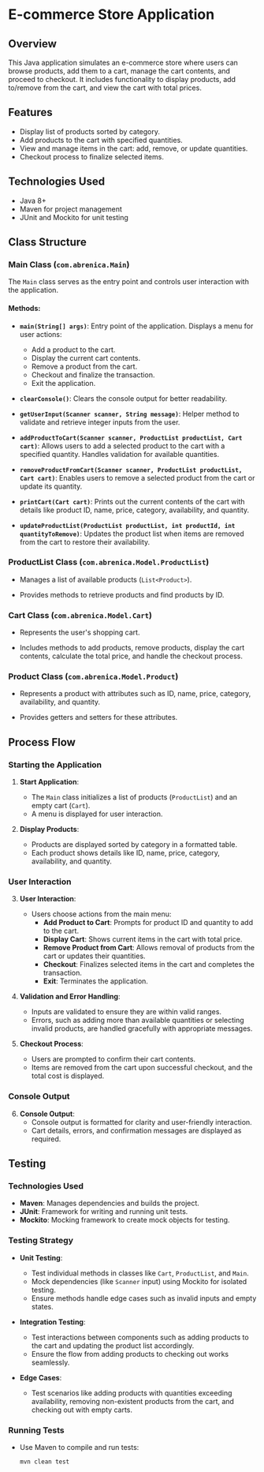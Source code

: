 # E-commerce Store Application

## Overview

This Java application simulates an e-commerce store where users can browse products, add them to a cart, manage the cart contents, and proceed to checkout. It includes functionality to display products, add to/remove from the cart, and view the cart with total prices.

## Features

- Display list of products sorted by category.
- Add products to the cart with specified quantities.
- View and manage items in the cart: add, remove, or update quantities.
- Checkout process to finalize selected items.

## Technologies Used

- Java 8+
- Maven for project management
- JUnit and Mockito for unit testing

## Class Structure

### Main Class (`com.abrenica.Main`)

The `Main` class serves as the entry point and controls user interaction with the application.

#### Methods:

- **`main(String[] args)`**: Entry point of the application. Displays a menu for user actions:
  - Add a product to the cart.
  - Display the current cart contents.
  - Remove a product from the cart.
  - Checkout and finalize the transaction.
  - Exit the application.

- **`clearConsole()`**: Clears the console output for better readability.

- **`getUserInput(Scanner scanner, String message)`**: Helper method to validate and retrieve integer inputs from the user.

- **`addProductToCart(Scanner scanner, ProductList productList, Cart cart)`**: Allows users to add a selected product to the cart with a specified quantity. Handles validation for available quantities.

- **`removeProductFromCart(Scanner scanner, ProductList productList, Cart cart)`**: Enables users to remove a selected product from the cart or update its quantity.

- **`printCart(Cart cart)`**: Prints out the current contents of the cart with details like product ID, name, price, category, availability, and quantity.

- **`updateProductList(ProductList productList, int productId, int quantityToRemove)`**: Updates the product list when items are removed from the cart to restore their availability.

### ProductList Class (`com.abrenica.Model.ProductList`)

- Manages a list of available products (`List<Product>`).

- Provides methods to retrieve products and find products by ID.

### Cart Class (`com.abrenica.Model.Cart`)

- Represents the user's shopping cart.

- Includes methods to add products, remove products, display the cart contents, calculate the total price, and handle the checkout process.

### Product Class (`com.abrenica.Model.Product`)

- Represents a product with attributes such as ID, name, price, category, availability, and quantity.

- Provides getters and setters for these attributes.

## Process Flow

### Starting the Application

1. **Start Application**:
   - The `Main` class initializes a list of products (`ProductList`) and an empty cart (`Cart`).
   - A menu is displayed for user interaction.

2. **Display Products**:
   - Products are displayed sorted by category in a formatted table.
   - Each product shows details like ID, name, price, category, availability, and quantity.

### User Interaction

3. **User Interaction**:
   - Users choose actions from the main menu:
     - **Add Product to Cart**: Prompts for product ID and quantity to add to the cart.
     - **Display Cart**: Shows current items in the cart with total price.
     - **Remove Product from Cart**: Allows removal of products from the cart or updates their quantities.
     - **Checkout**: Finalizes selected items in the cart and completes the transaction.
     - **Exit**: Terminates the application.

4. **Validation and Error Handling**:
   - Inputs are validated to ensure they are within valid ranges.
   - Errors, such as adding more than available quantities or selecting invalid products, are handled gracefully with appropriate messages.

5. **Checkout Process**:
   - Users are prompted to confirm their cart contents.
   - Items are removed from the cart upon successful checkout, and the total cost is displayed.

### Console Output

6. **Console Output**:
   - Console output is formatted for clarity and user-friendly interaction.
   - Cart details, errors, and confirmation messages are displayed as required.

## Testing

### Technologies Used

- **Maven**: Manages dependencies and builds the project.
- **JUnit**: Framework for writing and running unit tests.
- **Mockito**: Mocking framework to create mock objects for testing.

### Testing Strategy

- **Unit Testing**:
  - Test individual methods in classes like `Cart`, `ProductList`, and `Main`.
  - Mock dependencies (like `Scanner` input) using Mockito for isolated testing.
  - Ensure methods handle edge cases such as invalid inputs and empty states.

- **Integration Testing**:
  - Test interactions between components such as adding products to the cart and updating the product list accordingly.
  - Ensure the flow from adding products to checking out works seamlessly.

- **Edge Cases**:
  - Test scenarios like adding products with quantities exceeding availability, removing non-existent products from the cart, and checking out with empty carts.

### Running Tests

- Use Maven to compile and run tests:
  ```bash
  mvn clean test
